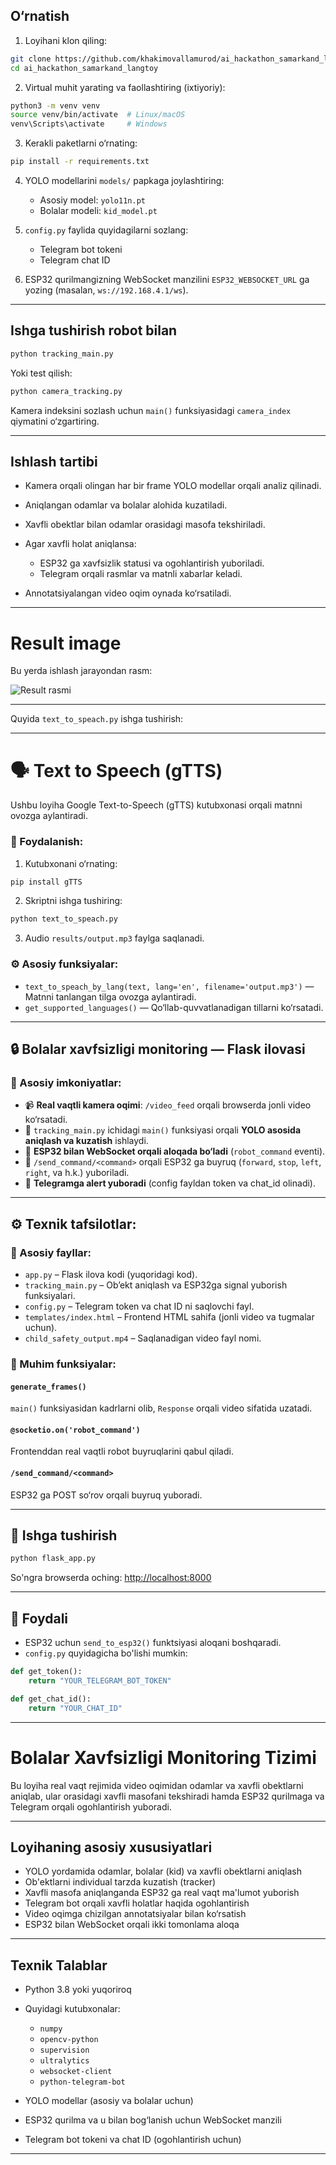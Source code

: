 
## O‘rnatish

1. Loyihani klon qiling:

```bash
git clone https://github.com/khakimovallamurod/ai_hackathon_samarkand_langtoy
cd ai_hackathon_samarkand_langtoy
```

2. Virtual muhit yarating va faollashtiring (ixtiyoriy):

```bash
python3 -m venv venv
source venv/bin/activate  # Linux/macOS
venv\Scripts\activate     # Windows
```

3. Kerakli paketlarni o‘rnating:

```bash
pip install -r requirements.txt
```

4. YOLO modellarini `models/` papkaga joylashtiring:

   * Asosiy model: `yolo11n.pt`
   * Bolalar modeli: `kid_model.pt`

5. `config.py` faylida quyidagilarni sozlang:

   * Telegram bot tokeni
   * Telegram chat ID

6. ESP32 qurilmangizning WebSocket manzilini `ESP32_WEBSOCKET_URL` ga yozing (masalan, `ws://192.168.4.1/ws`).

---

## Ishga tushirish robot bilan

```bash
python tracking_main.py
```

Yoki test qilish:

```bash
python camera_tracking.py
```

Kamera indeksini sozlash uchun `main()` funksiyasidagi `camera_index` qiymatini o‘zgartiring.

---

## Ishlash tartibi

* Kamera orqali olingan har bir frame YOLO modellar orqali analiz qilinadi.
* Aniqlangan odamlar va bolalar alohida kuzatiladi.
* Xavfli obektlar bilan odamlar orasidagi masofa tekshiriladi.
* Agar xavfli holat aniqlansa:

  * ESP32 ga xavfsizlik statusi va ogohlantirish yuboriladi.
  * Telegram orqali rasmlar va matnli xabarlar keladi.
* Annotatsiyalangan video oqim oynada ko‘rsatiladi.

---
# Result image

Bu yerda ishlash jarayondan rasm:

![Result rasmi](https://raw.githubusercontent.com/khakimovallamurod/ai_hackathon_samarkand_langtoy/main/results/photo_2025-08-07_18-57-57.jpg)


---

Quyida `text_to_speach.py` ishga tushirish:

---

# 🗣️ Text to Speech (gTTS)

Ushbu loyiha Google Text-to-Speech (gTTS) kutubxonasi orqali matnni ovozga aylantiradi.

### 📌 Foydalanish:

1. Kutubxonani o‘rnating:

```bash
pip install gTTS
```

2. Skriptni ishga tushiring:

```bash
python text_to_speach.py
```

3. Audio `results/output.mp3` faylga saqlanadi.

### ⚙️ Asosiy funksiyalar:

* `text_to_speach_by_lang(text, lang='en', filename='output.mp3')` — Matnni tanlangan tilga ovozga aylantiradi.
* `get_supported_languages()` — Qo‘llab-quvvatlanadigan tillarni ko‘rsatadi.

---

## 🔒 Bolalar xavfsizligi monitoring — Flask ilovasi

### 📌 Asosiy imkoniyatlar:

* 📹 **Real vaqtli kamera oqimi**: `/video_feed` orqali browserda jonli video ko‘rsatadi.
* 🧠 `tracking_main.py` ichidagi `main()` funksiyasi orqali **YOLO asosida aniqlash va kuzatish** ishlaydi.
* 🤖 **ESP32 bilan WebSocket orqali aloqada bo‘ladi** (`robot_command` eventi).
* 🛜 `/send_command/<command>` orqali ESP32 ga buyruq (`forward`, `stop`, `left`, `right`, va h.k.) yuboriladi.
* 📲 **Telegramga alert yuboradi** (config fayldan token va chat\_id olinadi).

---

## ⚙️ Texnik tafsilotlar:

### 📁 Asosiy fayllar:

* `app.py` – Flask ilova kodi (yuqoridagi kod).
* `tracking_main.py` – Ob’ekt aniqlash va ESP32ga signal yuborish funksiyalari.
* `config.py` – Telegram token va chat ID ni saqlovchi fayl.
* `templates/index.html` – Frontend HTML sahifa (jonli video va tugmalar uchun).
* `child_safety_output.mp4` – Saqlanadigan video fayl nomi.

### 🧠 Muhim funksiyalar:

#### `generate_frames()`

`main()` funksiyasidan kadrlarni olib, `Response` orqali video sifatida uzatadi.

#### `@socketio.on('robot_command')`

Frontenddan real vaqtli robot buyruqlarini qabul qiladi.

#### `/send_command/<command>`

ESP32 ga POST so‘rov orqali buyruq yuboradi.

---

## 🚀 Ishga tushirish

```bash
python flask_app.py
```

So'ngra browserda oching: [http://localhost:8000](http://localhost:8000)

---

## 🧩 Foydali

* ESP32 uchun `send_to_esp32()` funktsiyasi aloqani boshqaradi.
* `config.py` quyidagicha bo'lishi mumkin:

```python
def get_token():
    return "YOUR_TELEGRAM_BOT_TOKEN"

def get_chat_id():
    return "YOUR_CHAT_ID"
```

---

# Bolalar Xavfsizligi Monitoring Tizimi

Bu loyiha real vaqt rejimida video oqimidan odamlar va xavfli obektlarni aniqlab, ular orasidagi xavfli masofani tekshiradi hamda ESP32 qurilmaga va Telegram orqali ogohlantirish yuboradi.

---

## Loyihaning asosiy xususiyatlari

* YOLO yordamida odamlar, bolalar (kid) va xavfli obektlarni aniqlash
* Ob'ektlarni individual tarzda kuzatish (tracker)
* Xavfli masofa aniqlanganda ESP32 ga real vaqt ma'lumot yuborish
* Telegram bot orqali xavfli holatlar haqida ogohlantirish
* Video oqimga chizilgan annotatsiyalar bilan ko‘rsatish
* ESP32 bilan WebSocket orqali ikki tomonlama aloqa

---

## Texnik Talablar

* Python 3.8 yoki yuqoriroq
* Quyidagi kutubxonalar:

  * `numpy`
  * `opencv-python`
  * `supervision`
  * `ultralytics`
  * `websocket-client`
  * `python-telegram-bot`
* YOLO modellar (asosiy va bolalar uchun)
* ESP32 qurilma va u bilan bog‘lanish uchun WebSocket manzili
* Telegram bot tokeni va chat ID (ogohlantirish uchun)

---
